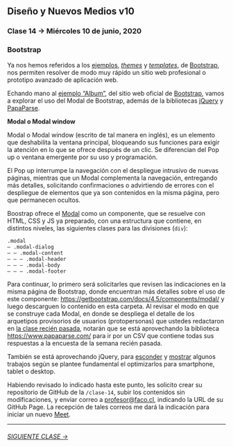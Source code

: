 ## Diseño y Nuevos Medios v10 

### Clase 14 → Miércoles 10 de junio, 2020

### Bootstrap
Ya nos hemos referidos a los [ejemplos](https://getbootstrap.com/docs/4.5/examples/), [*themes*](https://startbootstrap.com/themes/landing-pages/) y [*templates*](https://startbootstrap.com/templates/landing-pages/), de [Bootstrap](https://getbootstrap.com/), nos permiten resolver de modo muy rápido un sitio web profesional o prototipo avanzado de aplicación web.

Echando mano al [ejemplo “Album”](https://getbootstrap.com/docs/4.5/examples/album/), del sitio web oficial de [Bootstrap](https://getbootstrap.com/), vamos a explorar el uso del Modal de Bootstrap, además de la bibliotecas [jQuery](https://jquery.com/) y [PapaParse](https://www.papaparse.com/).

**Modal o Modal window**

Modal o Modal window (escrito de tal manera en inglés), es un elemento que deshabilita la ventana principal, bloqueando sus funciones para exigir la atención en lo que se ofrece después de un clic. Se diferencian del Pop up o ventana emergente por su uso y programación. 

El Pop up interrumpe la navegación con el despliegue intrusivo de nuevas páginas, mientras que un Modal complementa la navegación, entregando más detalles, solicitando confirmaciones o advirtiendo de errores con el despliegue de elementos que ya son contenidos en la misma página, pero que permanecen ocultos. 

Boostrap ofrece el [Modal](https://getbootstrap.com/docs/4.5/components/modal/) como un componente, que se resuelve con HTML, CSS y JS ya preparado, con una estructura que contiene, en distintos niveles, las siguientes clases para las divisiones (`div`):

```
.modal
— .modal-dialog
— — .modal-content
— — — .modal-header
— — — .modal-body
— — — .modal-footer
```

Para continuar, lo primero será solicitarles que revisen las indicaciones en la misma página de Bootstrap, donde encuentran más detalles sobre el uso de este componente: https://getbootstrap.com/docs/4.5/components/modal/ y luego descarguen lo contenido en esta carpeta. Al revisar el modo en que se construye cada Modal, en donde se despliega el detalle de los arquetipos provisorios de usuarios (protopersonas) que ustedes redactaron en [la clase recién pasada](https://github.com/profesorfaco/dno037-2020/clase-13), notarán que se está aprovechando la biblioteca https://www.papaparse.com/ para ir por un CSV que contiene todas sus respuestas a la encuesta de la semana recién pasada. 

También se está aprovechando jQuery, para [esconder](https://api.jquery.com/hide/) y [mostrar](https://api.jquery.com/show/) algunos trabajos según se plantee fundamental el optimizarlos para smartphone, tablet o desktop.

Habiendo revisado lo indicado hasta este punto, les solicito crear su repositorio de GitHub de la `/clase-14`, subir los contenidos sin modificaciones, y enviar correo a profesor@faco.cl, indicando la URL de su GitHub Page. La recepción de tales correos me dará la indicación para iniciar un nuevo [Meet](https://meet.google.com/).


- - - - - - - 

###### [SIGUIENTE CLASE →](https://github.com/profesorfaco/dno037-2020/tree/gh-pages/clase-15)
